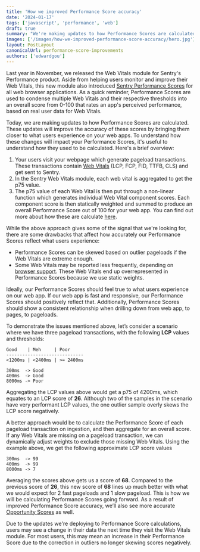 ```yaml
---
title: 'How we improved Performance Score accuracy'
date: '2024-01-17'
tags: ['javascript', 'performance', 'web']
draft: true
summary: "We're making updates to how Performance Scores are calculated in the Web Vitals module, which will bring them closer to what your users experience."
images: ['/images/how-we-improved-performance-score-accuracy/hero.jpg']
layout: PostLayout
canonicalUrl: performance-score-improvements
authors: ['edwardgou']
---
```


Last year in November, we released the Web Vitals module for Sentry's Performance product. Aside from helping users monitor and improve their Web Vitals, this new module also introduced [Sentry Performance Scores](https://docs.sentry.io/product/performance/web-vitals/#performance-score) for all web browser applications. As a quick reminder, Performance Scores are used to condense multiple Web Vitals and their respective thresholds into an overall score from 0-100 that rates an app's perceived performance, based on real user data for Web Vitals.

Today, we are making updates to how Performance Scores are calculated. These updates will improve the accuracy of these scores by bringing them closer to what users experience on your web apps. To understand how these changes will impact your Performance Scores, it's useful to understand how they used to be calculated. Here's a brief overview:

1. Your users visit your webpage which generate pageload transactions. These transactions contain [Web Vitals](https://docs.sentry.io/product/performance/web-vitals/) (LCP, FCP, FID, TTFB, CLS) and get sent to Sentry.
2. In the Sentry Web Vitals module, each web vital is aggregated to get the p75 value.
3. The p75 value of each Web Vital is then put through a non-linear function which generates individual Web Vital component scores. Each component score is then statically weighted and summed to produce an overall Performance Score out of 100 for your web app. You can find out more about how these are calculate [here](https://docs.sentry.io/product/performance/web-vitals/#performance-score).

While the above approach gives some of the signal that we're looking for, there are some drawbacks that affect how accurately our Performance Scores reflect what users experience:

- Performance Scores can be skewed based on outlier pageloads if the Web Vitals are extreme enough.
- Some Web Vitals may be reported less frequently, depending on [browser support](https://docs.sentry.io/product/performance/web-vitals/#browser-support). These Web Vitals end up overrepresented in Performance Scores because we use static weights.

Ideally, our Performance Scores should feel true to what users experience on our web app. If our web app is fast and responsive, our Performance Scores should positively reflect that. Additionally, Performance Scores should show a consistent relationship when drilling down from web app, to pages, to pageloads.

To demonstrate the issues mentioned above, let’s consider a scenario where we have three pageload transactions, with the following **LCP** values and thresholds:

```
Good    | Meh     | Poor
-----------------------------
<1200ms | <2400ms | >= 2400ms

300ms  -> Good
400ms  -> Good
8000ms -> Poor
```

Aggregating the LCP values above would get a p75 of 4200ms, which equates to an LCP score of **26**. Although two of the samples in the scenario have very performant LCP values, the one outlier sample overly skews the LCP score negatively.

A better approach would be to calculate the Performance Score of each pageload transaction on ingestion, and then aggregate for an overall score. If any Web Vitals are missing on a pageload transaction, we can dynamically adjust weights to exclude those missing Web Vitals. Using the example above, we get the following approximate LCP score values

```
300ms  -> 99
400ms  -> 99
8000ms -> 7
```

Averaging the scores above gets us a score of **68**. Compared to the previous score of **26**, this new score of **68** lines up much better with what we would expect for 2 fast pageloads and 1 slow pageload. This is how we will be calculating Performance Scores going forward. As a result of improved Performance Score accuracy, we’ll also see more accurate [Opportunity Scores](https://docs.sentry.io/product/performance/web-vitals/#opportunity) as well.

Due to the updates we're deploying to Performance Score calculations, users may see a change in their data the next time they visit the Web Vitals module. For most users, this may mean an increase in their Performance Score due to the correction in outliers no longer skewing scores negatively.
